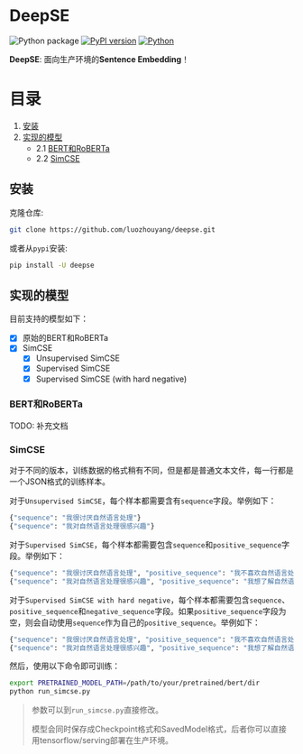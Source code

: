 # DeepSE

![Python package](https://github.com/luozhouyang/DeepSE/workflows/Python%20package/badge.svg)
[![PyPI version](https://badge.fury.io/py/deepse.svg)](https://badge.fury.io/py/deepse)
[![Python](https://img.shields.io/pypi/pyversions/deepse.svg?style=plastic)](https://badge.fury.io/py/deepse)

**DeepSE**: 面向生产环境的**Sentence Embedding**！

# 目录
1. [安装](#安装)
2. [实现的模型](#实现的模型)
    - 2.1 [BERT和RoBERTa](#BERT和RoBERTa)
    - 2.2 [SimCSE](#SimCSE)

## 安装

克隆仓库:

```bash
git clone https://github.com/luozhouyang/deepse.git
```

或者从`pypi`安装:

```bash
pip install -U deepse
```

## 实现的模型 

目前支持的模型如下：

* [x] 原始的BERT和RoBERTa
* [x] SimCSE
    - [x] Unsupervised SimCSE
    - [x] Supervised SimCSE
    - [x] Supervised SimCSE (with hard negative)

### BERT和RoBERTa

TODO: 补充文档

### SimCSE

对于不同的版本，训练数据的格式稍有不同，但是都是普通文本文件，每一行都是一个JSON格式的训练样本。

对于`Unsupervised SimCSE`，每个样本都需要含有`sequence`字段。举例如下：
```bash
{"sequence": "我很讨厌自然语言处理"}
{"sequence": "我对自然语言处理很感兴趣"}
```

对于`Supervised SimCSE`，每个样本都需要包含`sequence`和`positive_sequence`字段。举例如下：
```bash
{"sequence": "我很讨厌自然语言处理", "positive_sequence": "我不喜欢自然语言处理"}
{"sequence": "我对自然语言处理很感兴趣", "positive_sequence": "我想了解自然语言处理"}
```

对于`Supervised SimCSE with hard negative`，每个样本都需要包含`sequence`、`positive_sequence`和`negative_sequence`字段。如果`positive_sequence`字段为空，则会自动使用`sequence`作为自己的`positive_sequence`。举例如下：
```bash
{"sequence": "我很讨厌自然语言处理", "positive_sequence": "我不喜欢自然语言处理", "negative_sequence": "我想了解自然语言处理"}
{"sequence": "我对自然语言处理很感兴趣", "positive_sequence": "我想了解自然语言处理", "negative_sequence": "我很讨厌自然语言处理"}
```

然后，使用以下命令即可训练：

```bash
export PRETRAINED_MODEL_PATH=/path/to/your/pretrained/bert/dir 
python run_simcse.py
```

> 参数可以到`run_simcse.py`直接修改。
> 
> 模型会同时保存成Checkpoint格式和SavedModel格式，后者你可以直接用tensorflow/serving部署在生产环境。


